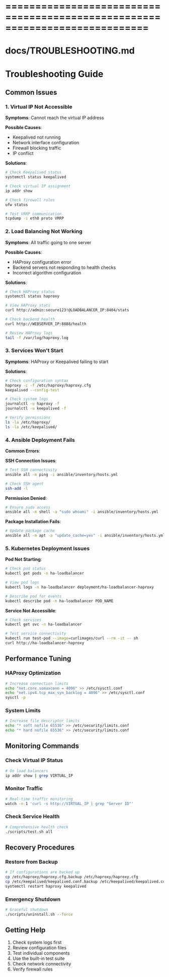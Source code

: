# ============================================================================

# docs/TROUBLESHOOTING.md
# Troubleshooting Guide

## Common Issues

### 1. Virtual IP Not Accessible

**Symptoms**: Cannot reach the virtual IP address

**Possible Causes**:
- Keepalived not running
- Network interface configuration
- Firewall blocking traffic
- IP conflict

**Solutions**:
```bash
# Check Keepalived status
systemctl status keepalived

# Check virtual IP assignment
ip addr show

# Check firewall rules
ufw status

# Test VRRP communication
tcpdump -i eth0 proto VRRP
```

### 2. Load Balancing Not Working

**Symptoms**: All traffic going to one server

**Possible Causes**:
- HAProxy configuration error
- Backend servers not responding to health checks
- Incorrect algorithm configuration

**Solutions**:
```bash
# Check HAProxy status
systemctl status haproxy

# View HAProxy stats
curl http://admin:secure123!@LOADBALANCER_IP:8404/stats

# Check backend health
curl http://WEBSERVER_IP:8888/health

# Review HAProxy logs
tail -f /var/log/haproxy.log
```

### 3. Services Won't Start

**Symptoms**: HAProxy or Keepalived failing to start

**Solutions**:
```bash
# Check configuration syntax
haproxy -c -f /etc/haproxy/haproxy.cfg
keepalived --config-test

# Check system logs
journalctl -u haproxy -f
journalctl -u keepalived -f

# Verify permissions
ls -la /etc/haproxy/
ls -la /etc/keepalived/
```

### 4. Ansible Deployment Fails

**Common Errors**:

**SSH Connection Issues**:
```bash
# Test SSH connectivity
ansible all -m ping -i ansible/inventory/hosts.yml

# Check SSH agent
ssh-add -l
```

**Permission Denied**:
```bash
# Ensure sudo access
ansible all -m shell -a "sudo whoami" -i ansible/inventory/hosts.yml
```

**Package Installation Fails**:
```bash
# Update package cache
ansible all -m apt -a "update_cache=yes" -i ansible/inventory/hosts.yml --become
```

### 5. Kubernetes Deployment Issues

**Pod Not Starting**:
```bash
# Check pod status
kubectl get pods -n ha-loadbalancer

# View pod logs
kubectl logs -n ha-loadbalancer deployment/ha-loadbalancer-haproxy

# Describe pod for events
kubectl describe pod -n ha-loadbalancer POD_NAME
```

**Service Not Accessible**:
```bash
# Check services
kubectl get svc -n ha-loadbalancer

# Test service connectivity
kubectl run test-pod --image=curlimages/curl --rm -it -- sh
curl http://ha-loadbalancer-haproxy
```

## Performance Tuning

### HAProxy Optimization
```bash
# Increase connection limits
echo "net.core.somaxconn = 4096" >> /etc/sysctl.conf
echo "net.ipv4.tcp_max_syn_backlog = 4096" >> /etc/sysctl.conf
sysctl -p
```

### System Limits
```bash
# Increase file descriptor limits
echo "* soft nofile 65536" >> /etc/security/limits.conf
echo "* hard nofile 65536" >> /etc/security/limits.conf
```

## Monitoring Commands

### Check Virtual IP Status
```bash
# On load balancers
ip addr show | grep VIRTUAL_IP
```

### Monitor Traffic
```bash
# Real-time traffic monitoring
watch -n 1 'curl -s http://VIRTUAL_IP | grep "Server ID"'
```

### Check Service Health
```bash
# Comprehensive health check
./scripts/test.sh all
```

## Recovery Procedures

### Restore from Backup
```bash
# If configurations are backed up
cp /etc/haproxy/haproxy.cfg.backup /etc/haproxy/haproxy.cfg
cp /etc/keepalived/keepalived.conf.backup /etc/keepalived/keepalived.conf
systemctl restart haproxy keepalived
```

### Emergency Shutdown
```bash
# Graceful shutdown
./scripts/uninstall.sh --force
```

## Getting Help

1. Check system logs first
2. Review configuration files
3. Test individual components
4. Use the built-in test suite
5. Check network connectivity
6. Verify firewall rules